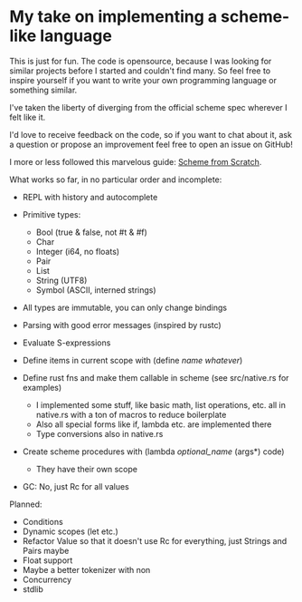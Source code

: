 My take on implementing a scheme-like language
======================

This is just for fun. The code is opensource, because I was looking for similar projects
before I started and couldn't find many. So feel free to inspire yourself if you want to write
your own programming language or something similar.

I've taken the liberty of diverging from the official scheme spec wherever I felt like it.

I'd love to receive feedback on the code, so if you want to chat about it, ask a question
or propose an improvement feel free to open an issue on GitHub!

I more or less followed this marvelous guide: [Scheme from Scratch](http://peter.michaux.ca/articles/scheme-from-scratch-introduction).

What works so far, in no particular order and incomplete:

- REPL with history and autocomplete

- Primitive types:
  - Bool (true & false, not #t & #f)
  - Char
  - Integer (i64, no floats)
  - Pair
  - List
  - String (UTF8)
  - Symbol (ASCII, interned strings)

- All types are immutable, you can only change bindings

- Parsing with good error messages (inspired by rustc)

- Evaluate S-expressions

- Define items in current scope with (define *name* *whatever*)

- Define rust fns and make them callable in scheme (see src/native.rs for examples)
  - I implemented some stuff, like basic math, list operations, etc. all in native.rs with a ton of macros to reduce boilerplate
  - Also all special forms like if, lambda etc. are implemented there
  - Type conversions also in native.rs

- Create scheme procedures with (lambda *optional_name* (args*) code)
  - They have their own scope

- GC: No, just Rc for all values

Planned:

- Conditions
- Dynamic scopes (let etc.)
- Refactor Value so that it doesn't use Rc for everything, just Strings and Pairs maybe
- Float support
- Maybe a better tokenizer with non
- Concurrency
- stdlib
